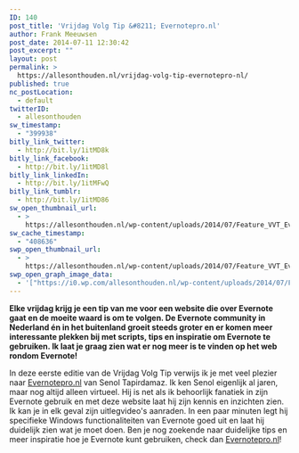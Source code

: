 ```yaml
---
ID: 140
post_title: 'Vrijdag Volg Tip &#8211; Evernotepro.nl'
author: Frank Meeuwsen
post_date: 2014-07-11 12:30:42
post_excerpt: ""
layout: post
permalink: >
  https://allesonthouden.nl/vrijdag-volg-tip-evernotepro-nl/
published: true
nc_postLocation:
  - default
twitterID:
  - allesonthouden
sw_timestamp:
  - "399938"
bitly_link_twitter:
  - http://bit.ly/1itMD8k
bitly_link_facebook:
  - http://bit.ly/1itMD8l
bitly_link_linkedIn:
  - http://bit.ly/1itMFwQ
bitly_link_tumblr:
  - http://bit.ly/1itMD86
sw_open_thumbnail_url:
  - >
    https://allesonthouden.nl/wp-content/uploads/2014/07/Feature_VVT_Evernoterpro.jpg
sw_cache_timestamp:
  - "408636"
swp_open_thumbnail_url:
  - >
    https://allesonthouden.nl/wp-content/uploads/2014/07/Feature_VVT_Evernoterpro.jpg
swp_open_graph_image_data:
  - '["https://i0.wp.com/allesonthouden.nl/wp-content/uploads/2014/07/Feature_VVT_Evernoterpro.jpg?fit=800%2C400&ssl=1",800,400,false]'
---
```

<strong>Elke vrijdag krijg je een tip van me voor een website die over Evernote gaat en de moeite waard is om te volgen. De Evernote community in Nederland én in het buitenland groeit steeds groter en er komen meer interessante plekken bij met scripts, tips en inspiratie om Evernote te gebruiken. Ik laat je graag zien wat er nog meer is te vinden op het web rondom Evernote! </strong>

<!--more-->

In deze eerste editie van de Vrijdag Volg Tip verwijs ik je met veel plezier naar <a href="http://www.evernotepro.nl/">Evernotepro.nl</a> van Senol Tapirdamaz. Ik ken Senol eigenlijk al jaren, maar nog altijd alleen virtueel. Hij is net als ik behoorlijk fanatiek in zijn Evernote gebruik en met deze website laat hij zijn kennis en inzichten zien. Ik kan je in elk geval zijn uitlegvideo's aanraden. In een paar minuten legt hij specifieke Windows functionaliteiten van Evernote goed uit en laat hij duidelijk zien wat je moet doen. Ben je nog zoekende naar duidelijke tips en meer inspiratie hoe je Evernote kunt gebruiken, check dan <a href="http://www.evernotepro.nl/">Evernotepro.nl</a>!

&nbsp;
